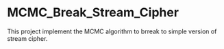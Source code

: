 # MCMC_Break_Stream_Cipher
This project implement the MCMC algorithm to brreak to simple version of stream cipher.
